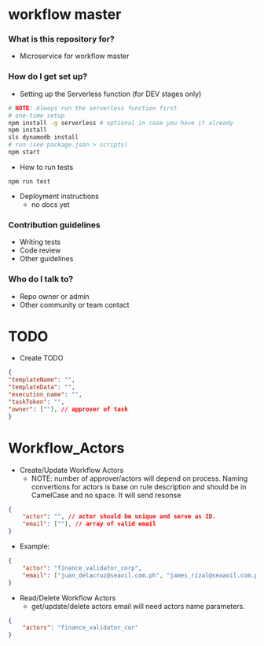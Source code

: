 # workflow master

### What is this repository for? ###

* Microservice for  workflow master

### How do I get set up? ###

* Setting up the Serverless function (for DEV stages only)
```bash
# NOTE: Always run the serverless function first
# one-time setup
npm install -g serverless # optional in case you have it already
npm install
sls dynamodb install
# run (see package.json > scripts)
npm start
```

* How to run tests
```
npm run test
```
* Deployment instructions
  * no docs yet
  
### Contribution guidelines ###

* Writing tests
* Code review
* Other guidelines

### Who do I talk to? ###

* Repo owner or admin
* Other community or team contact

# TODO
* Create TODO
```json
{
"templateName": "",
"templateData": "",
"execution_name": "",
"taskToken": "",
"owner": [""], // approver of task
}
```
# Workflow_Actors
* Create/Update Workflow Actors
    - NOTE: number of approver/actors will depend on process. Naming convertions for actors is base on rule description and should be in CamelCase and no space. It will send resonse 
```json
{
    "actor": "", // actor should be unique and serve as ID.
    "email": [""], // array of valid email
}
```
- Example:
```json
{
    "actor": "finance_validator_corp",
    "email": ["juan_delacruz@seaoil.com.ph", "james_rizal@seaaoil.com.ph"],
}
```
* Read/Delete Workflow Actors
    - get/update/delete actors email will need actors name parameters.
```json
{
    "actors": "finance_validator_cor"
}
```